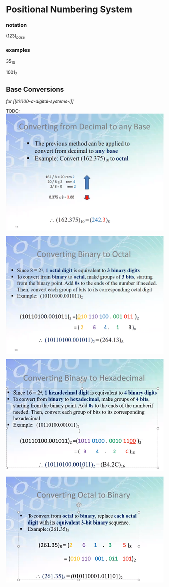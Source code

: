# Positional Numbering System

### notation

$(123)_{base}$

### examples

$35_{10}$

$1001_{2}$

## Base Conversions

_for [[iti1100-a-digital-systems-i]]_

TODO:
![Untitled](Positional%20f9660/Untitled.png)

![Untitled](Positional%20f9660/Untitled%201.png)

![Untitled](Positional%20f9660/Untitled%202.png)

![Untitled](Positional%20f9660/Untitled%203.png)
